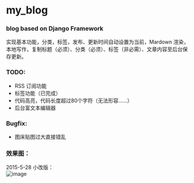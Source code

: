# my_blog

### blog based on Django Framework    
实现基本功能，分类，标签，发布、更新时间自动设置为当前，Mardown 渲染，本地写作，复制标题（必须）、分类（必须）、标签（非必需）、文章内容至后台保存更新。    

### TODO:    
 * RSS 订阅功能    
 * 标签功能（已完成）
 * 代码高亮，代码长度超过80个字符（无法形容……）
 * 后台富文本编辑器 
 
### Bugfix:    
 * 图床贴图过大直接错乱    
 
### 效果图：    
2015-5-28 小改版：    
 ![image](http://cl.ly/image/2c3m1V0K1R2L/Screenshot%202015-05-28%2001.05.46.png)
